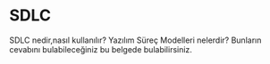 # SDLC
SDLC nedir,nasıl kullanılır? Yazılım Süreç Modelleri nelerdir? Bunların cevabını bulabileceğiniz bu belgede bulabilirsiniz.
